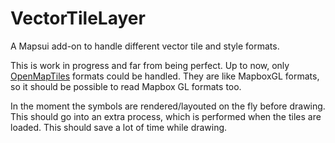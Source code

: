 # VectorTileLayer
A Mapsui add-on to handle different vector tile and style formats.

This is work in progress and far from being perfect. Up to now, 
only [OpenMapTiles](https://openmaptiles.org/) formats could be 
handled. They are like MapboxGL formats, so it should be possible 
to read Mapbox GL formats too.

In the moment the symbols are rendered/layouted on the fly before 
drawing. This should go into an extra process, which is performed 
when the tiles are loaded. This should save a lot of time while 
drawing.
